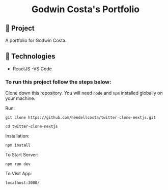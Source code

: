 <h1 align="center">
	Godwin Costa's Portfolio
</h1>
<!--<p align="center">
<img src=/>
</p> -->




## 🚀 Project
A portfolio for Godwin Costa.

## 🔧 Technologies

- ReactJS
-VS Code

### To run this project follow the steps below:  

Clone down this repository. You will need `node` and `npm` installed globally on your machine.

Run:

`git clone https://github.com/hendellcosta/twitter-clone-nextjs.git`

`cd twitter-clone-nextjs`

Installation:

`npm install`

To Start Server:

`npm run dev`  

To Visit App:

`localhost:3000/`  

<!-- Hendell Costa -->